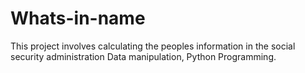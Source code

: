 # Whats-in-name
This project involves calculating the peoples information in the social security administration Data manipulation, Python Programming.
